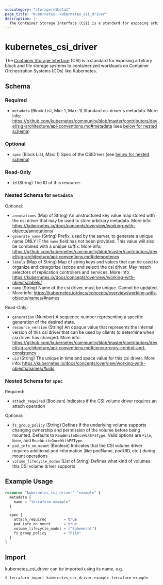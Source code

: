 ```yaml
---
subcategory: "storage/v1beta1"
page_title: "Kubernetes: kubernetes_csi_driver"
description: |-
  The Container Storage Interface (CSI) is a standard for exposing arbitrary block and file storage systems to containerized workloads on Container Orchestration Systems (COs) like Kubernetes.
---
```


# kubernetes_csi_driver

The [Container Storage Interface](https://kubernetes-csi.github.io/docs/introduction.html) (CSI) is a standard for exposing arbitrary block and file storage systems to containerized workloads on Container Orchestration Systems (COs) like Kubernetes.

<!-- schema generated by tfplugindocs -->
## Schema

### Required

- `metadata` (Block List, Min: 1, Max: 1) Standard csi driver's metadata. More info: https://github.com/kubernetes/community/blob/master/contributors/devel/sig-architecture/api-conventions.md#metadata (see [below for nested schema](#nestedblock--metadata))

### Optional

- `spec` (Block List, Max: 1) Spec of the CSIDriver (see [below for nested schema](#nestedblock--spec))

### Read-Only

- `id` (String) The ID of this resource.

<a id="nestedblock--metadata"></a>
### Nested Schema for `metadata`

Optional:

- `annotations` (Map of String) An unstructured key value map stored with the csi driver that may be used to store arbitrary metadata. More info: https://kubernetes.io/docs/concepts/overview/working-with-objects/annotations/
- `generate_name` (String) Prefix, used by the server, to generate a unique name ONLY IF the `name` field has not been provided. This value will also be combined with a unique suffix. More info: https://github.com/kubernetes/community/blob/master/contributors/devel/sig-architecture/api-conventions.md#idempotency
- `labels` (Map of String) Map of string keys and values that can be used to organize and categorize (scope and select) the csi driver. May match selectors of replication controllers and services. More info: https://kubernetes.io/docs/concepts/overview/working-with-objects/labels/
- `name` (String) Name of the csi driver, must be unique. Cannot be updated. More info: https://kubernetes.io/docs/concepts/overview/working-with-objects/names/#names

Read-Only:

- `generation` (Number) A sequence number representing a specific generation of the desired state.
- `resource_version` (String) An opaque value that represents the internal version of this csi driver that can be used by clients to determine when csi driver has changed. More info: https://github.com/kubernetes/community/blob/master/contributors/devel/sig-architecture/api-conventions.md#concurrency-control-and-consistency
- `uid` (String) The unique in time and space value for this csi driver. More info: https://kubernetes.io/docs/concepts/overview/working-with-objects/names/#uids


<a id="nestedblock--spec"></a>
### Nested Schema for `spec`

Required:

- `attach_required` (Boolean) Indicates if the CSI volume driver requires an attach operation

Optional:

- `fs_group_policy` (String) Defines if the underlying volume supports changing ownership and permission of the volume before being mounted. Defaults to `ReadWriteOnceWithFSType`. Valid options are `File`, `None`, and `ReadWriteOnceWithFSType`.
- `pod_info_on_mount` (Boolean) Indicates that the CSI volume driver requires additional pod information (like podName, podUID, etc.) during mount operations
- `volume_lifecycle_modes` (List of String) Defines what kind of volumes this CSI volume driver supports




## Example Usage

```terraform
resource "kubernetes_csi_driver" "example" {
  metadata {
    name = "terraform-example"
  }

  spec {
    attach_required        = true
    pod_info_on_mount      = true
    volume_lifecycle_modes = ["Ephemeral"]
    fs_group_policy        = "File"
  }
}
```

## Import

kubernetes_csi_driver can be imported using its name, e.g.

```
$ terraform import kubernetes_csi_driver.example terraform-example
```
